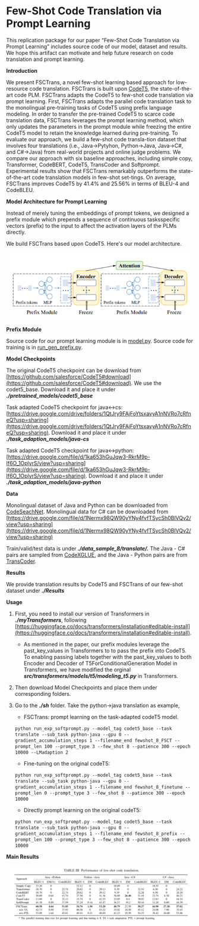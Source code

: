# Few-Shot Code Translation via Prompt Learning

This replication package for our paper “Few-Shot Code Translation via Prompt Learning” includes source code of our model, dataset and results. We hope this artifact can motivate and help future research on code translation and prompt learning.


**Introduction**

We present FSCTrans, a novel few-shot learning based approach for low-resource code translation. FSCTrans is built upon [CodeT5](https://github.com/salesforce/CodeT5), the state-of-the-art code PLM. FSCTrans adapts the CodeT5 to few-shot code translation via prompt learning. First, FSCTrans adapts the parallel code translation task to the monolingual pre-training tasks of CodeT5 using prefix language modeling. In order to transfer the pre-trained CodeT5 to scarce code translation data, FSCTrans leverages the prompt learning method, which only updates the parameters in the prompt module while freezing the entire CodeT5 model to retain the knowledge learned during pre-training.
To evaluate our approach, we build a few-shot code transla-tion dataset that involves four translations (i.e., Java→Pytyhon, Python→Java, Java→C#, and C#→Java) from real-world projects and online judge problems. We compare our approach with six baseline approaches, including simple copy, Transformer, CodeBERT, CodeT5, TransCoder and Softprompt. Experimental results show that FSCTrans remarkably outperforms the state-of-the-art code translation models in few-shot set-tings. On average, FSCTrans improves CodeT5
by 41.4% and 25.56% in terms of BLEU-4 and CodeBLEU.

**Model Architecture for Prompt Learning**

Instead of merely tuning the embeddings of prompt tokens, we designed a prefix module which prepends a sequence of continuous tasksspecific vectors (prefix) to the input  to affect the activation layers of the
PLMs directly. 

We build FSCTrans based upon CodeT5. Here's our model architecture.

![Results](./model.png)

**Prefix Module**

Source code for our prompt learning module is in [model.py](models.py). Source code for training is in [run_gen_prefix.py](sh/run_gen_prefix.py).


**Model Checkpoints**

The original CodeT5 checkpoint can be download from [https://github.com/salesforce/CodeT5#download](https://github.com/salesforce/CodeT5#download). We use the codet5_base. Download it and place it under ***./pretrained_models/codet5_base***

Task adapted CodeT5 checkpoint for java<->cs: [https://drive.google.com/drive/folders/1QtJry9FAjFoYtsxavyA1nNVRo7cRfneQ?usp=sharing](https://drive.google.com/drive/folders/1QtJry9FAjFoYtsxavyA1nNVRo7cRfneQ?usp=sharing). Download it and place it under ***./task_adaption_models/java-cs***

Task adapted CodeT5 checkpoint for java<->python: [https://drive.google.com/file/d/1ka653hGuJqw3-RkrM9p-If6O_1OplyrS/view?usp=sharing](https://drive.google.com/file/d/1ka653hGuJqw3-RkrM9p-If6O_1OplyrS/view?usp=sharing). Download it and place it under ***./task_adaption_models/java-python***

**Data**


Monolingual dataset of Java and Python can be downloaded from [CodeSeachNet](https://github.com/github/CodeSearchNet#downloading-data-from-s3). Monolingual data for C# can be downloaded from [https://drive.google.com/file/d/1Nermx98QW90yYNy4fvfTSycSh0BlVQv2/view?usp=sharing](https://drive.google.com/file/d/1Nermx98QW90yYNy4fvfTSycSh0BlVQv2/view?usp=sharing)

Train/valid/test data is under ***./data_sample_8/translate/.*** The Java - C# pairs are sampled from [CodeXGLUE](https://github.com/microsoft/CodeXGLUE/tree/main/Code-Code/code-to-code-trans), and the Java - Python pairs are from [TransCoder](https://github.com/facebookresearch/TransCoder).

**Results**

We provide translation results by CodeT5 and FSCTrans of our few-shot dataset under ***./Results***

**Usage**

1. First, you need to install our version of Transformers in ***./myTransformers***, following [https://huggingface.co/docs/transformers/installation#editable-install](https://huggingface.co/docs/transformers/installation#editable-install). 
   - As mentioned in the paper, our prefix modules leverage the past_key_values in Transformers to to pass the prefix into CodeT5. To enabling passing labels together with the past_key_values to both Encoder and Decoder of T5ForConditionalGeneration Model in Transformers, we have modified the orginal ***src/transformers/models/t5/modeling_t5.py*** in Transformers.


2. Then download Model Checkpoints and place them under corresponding folders.


3. Go to the ***./sh*** folder. Take the python->java translation as example,
   - FSCTrans: prompt learning on the task-adapted codeT5 model. 
   ```
   python run_exp_softprompt.py --model_tag codet5_base --task translate --sub_task python-java --gpu 0 --gradient_accumulation_steps 1 --filename_end fewshot_8_FSCT --prompt_len 100 --prompt_type 3 --few_shot 8 --patience 300 --epoch 10000 --LMadaption 2
   ```
   - Fine-tuning on the original codeT5:
   ```
   python run_exp_softprompt.py --model_tag codet5_base --task translate --sub_task python-java --gpu 0 --gradient_accumulation_steps 1 --filename_end fewshot_8_finetune --prompt_len 0 --prompt_type 3 --few_shot 8 --patience 300 --epoch 10000
   ```
   - Directly prompt learning on the original codeT5:
   ```
   python run_exp_softprompt.py --model_tag codet5_base --task translate --sub_task python-java --gpu 0 --gradient_accumulation_steps 1 --filename_end fewshot_8_prefix --prompt_len 100 --prompt_type 3 --few_shot 8 --patience 300 --epoch 10000
   ```



**Main Results**


![Results](results.png)

